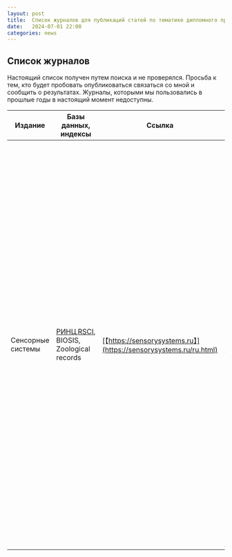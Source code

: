 ```yaml
---
layout: post
title:  Список журналов для публикаций статей по тематике дипломного проектирования.
date:   2024-07-01 22:00
categories: news
---
```


## Список журналов

Настоящий список получен путем поиска и не проверялся. 
Просьба к тем, кто будет пробовать опубликоваться связаться со мной и сообщить о результатах. Журналы, которыми мы пользовались в прошлые годы в настоящий момент недоступны.

|Издание                          |Базы данных, индексы                              | Ссылка                                                                   |Описание|
|---------------------------------|--------------------------------------------------|--------------------------------------------------------------------------|-|
|Сенсорные системы                | [РИНЦ](https://elibrary.ru/title_about.asp?id=8212),[RSCI](https://elibrary.ru/projects/rsci/rsci.pdf), BIOSIS, Zoological records |[【https://sensorysystems.ru】](https://sensorysystems.ru/ru.html)     |Журнал “Сенсорные системы” публикует оригинальные статьи, обзоры, краткие сообщения, рецензии на новые книги, информацию о конференциях. Назначение журнала – освещать физические, физиологические, морфологические и информационные аспекты структуры и функции биологических и технических сенсорных систем, принципы представления и переработки информации из окружающего мира и реконструкции его содержания, алгоритмы работы систем автоматического анализа сенсорной информации для управления аппаратами, заменяющими человека в разных сферах деятельности.| 


